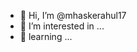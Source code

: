 - 👋 Hi, I’m @mhaskerahul17
- 👀 I’m interested in ...
- 🌱 learning ...



<!---
mhaskerahul17/mhaskerahul17 is a ✨ special ✨ repository because its `README.md` (this file) appears on your GitHub profile.
You can click the Preview link to take a look at your changes.
--->
